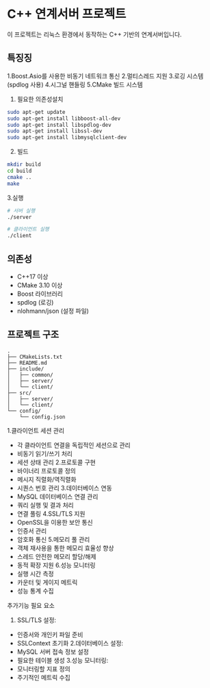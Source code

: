 # C++ 연계서버 프로젝트

이 프로젝트는 리눅스 환경에서 동작하는 C++ 기반의 연계서버입니다.

## 특징징
1.Boost.Asio를 사용한 비동기 네트워크 통신
2.멀티스레드 지원
3.로깅 시스템 (spdlog 사용)
4.시그널 핸들링
5.CMake 빌드 시스템

1. 필요한 의존성설치
```bash
sudo apt-get update
sudo apt-get install libboost-all-dev
sudo apt-get install libspdlog-dev
sudo apt-get install libssl-dev
sudo apt-get install libmysqlclient-dev
```
2. 빌드
```bash
mkdir build
cd build
cmake ..
make
```
3.실행
```bash
# 서버 실행
./server

# 클라이언트 실행
./client
```

## 의존성
- C++17 이상
- CMake 3.10 이상
- Boost 라이브러리
- spdlog (로깅)
- nlohmann/json (설정 파일)

## 프로젝트 구조
```
.
├── CMakeLists.txt
├── README.md
├── include/
│   ├── common/
│   ├── server/
│   └── client/
├── src/
│   ├── server/
│   └── client/
└── config/
    └── config.json
``` 

1.클라이언트 세션 관리
 - 각 클라이언트 연결을 독립적인 세션으로 관리
 - 비동기 읽기/쓰기 처리
 - 세션 상태 관리
2.프로토콜 구현
 - 바이너리 프로토콜 정의
 - 메시지 직렬화/역직렬화
 - 시퀀스 번호 관리
3.데이터베이스 연동
 - MySQL 데이터베이스 연결 관리
 - 쿼리 실행 및 결과 처리
 - 연결 풀링
4.SSL/TLS 지원
 - OpenSSL을 이용한 보안 통신
 - 인증서 관리
 - 암호화 통신
5.메모리 풀 관리
 - 객체 재사용을 통한 메모리 효율성 향상
 - 스레드 안전한 메모리 할당/해제
 - 동적 확장 지원
6.성능 모니터링
 - 실행 시간 측정
 - 카운터 및 게이지 메트릭
 - 성능 통계 수집

 추가기능 필요 요소
1. SSL/TLS 설정:
 - 인증서와 개인키 파일 준비
 - SSLContext 초기화
2.데이터베이스 설정:
 - MySQL 서버 접속 정보 설정
 - 필요한 테이블 생성
3.성능 모니터링:
 - 모니터링할 지표 정의
 - 주기적인 메트릭 수집